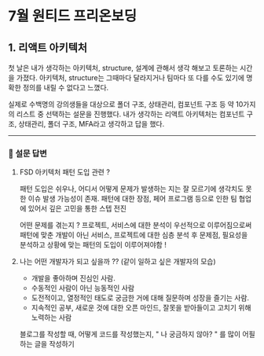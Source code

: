 # 7월 원티드 프리온보딩

## 1. 리액트 아키텍처

첫 날은 내가 생각하는 아키텍처, structure, 설계에 관해서 생각 해보고 토론하는 시간을 가졌다. 아키텍처, structure는 그때마다 달라지거나 팀마다 또 다를 수도 있기에 명확한 정의를 내릴 수 없다고 느꼈다. 

실제로 수백명의 강의생들을 대상으로 폴더 구조, 상태관리, 컴포넌트 구조 등 약 10가지의 리스트 중 선택하는 설문을 진행했다. 내가 생각하는 리액트 아키텍처는 컴포넌트 구조, 상태관리, 폴더 구조, MFA라고 생각하고 답을 했다. 


----

### 🎲 설문 답변

1. FSD 아키텍처 패턴 도입 관련 ?

    패턴 도입은 쉬우나, 어디서 어떻게 문제가 발생하는 지는 잘 모르기에 생각치도 못한 이슈 발생 가능성이 존재. 패턴에 대한 장점, 페어 프로그램 등으로 인한 팀 협업에 있어서 깊은 고민을 통한 스텝 전진

    어떤 문제를 겪는지 ? 프로젝트, 서비스에 대한 분석이 우선적으로 이루어짐으로써 패턴에 맞춘 개발이 아닌 서비스, 프로젝트에 대한 심층 분석 후 문제점, 필요성을 분석하고 상황에 맞는 패턴의 도입이 이루어져야함 !

2. 나는 어떤 개발자가 되고 싶을까 ?? (같이 일하고 싶은 개발자의 모습)

    * 개발을 좋아하며 진심인 사람.
    * 수동적인 사람이 아닌 능동적인 사람     
    * 도전적이고, 열정적인 태도로 궁금한 거에 대해 질문하며 성장을 즐기는 사람.   
    * 지속적인 공부, 새로운 것에 대한 오픈 마인드, 잘못을 받아들이고 고치기 위해 노력하는 사람
    
    블로그를 작성할 때, 어떻게 코드를 작성했는지, " 나 궁금하지 않아? " 를 많이 어필하는 글을 작성하기

